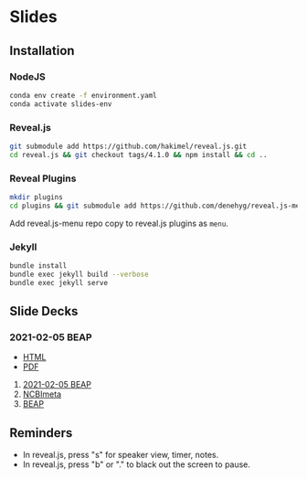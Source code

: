 # Slides

## Installation

### NodeJS

```bash
conda env create -f environment.yaml
conda activate slides-env
```

### Reveal.js

```bash
git submodule add https://github.com/hakimel/reveal.js.git
cd reveal.js && git checkout tags/4.1.0 && npm install && cd ..
```

### Reveal Plugins

```bash
mkdir plugins
cd plugins && git submodule add https://github.com/denehyg/reveal.js-menu.git menu && cd ..
```

Add reveal.js-menu repo copy to reveal.js plugins as ```menu```.

### Jekyll

```bash
bundle install
bundle exec jekyll build --verbose
bundle exec jekyll serve
```


## Slide Decks

### 2021-02-05 BEAP

* [HTML](https://ktmeaton.github.io/slides/2021/02/05_BEAP.html)
* [PDF](https://ktmeaton.github.io/slides/2021/02/05_BEAP.html?print-pdf)

1. [2021-02-05 BEAP](https://ktmeaton.github.io/slides/2021/02/05_BEAP.html#/title-slide)
1. [NCBImeta](https://ktmeaton.github.io/slides/ncbimeta/ncbimeta_2019-09-16.pdf)
1. [BEAP](https://ktmeaton.github.io/slides/beap2020/beap_2020-01-30.pdf)

## Reminders

- In reveal.js, press "s" for speaker view, timer, notes.
- In reveal.js, press "b" or "." to black out the screen to pause.
